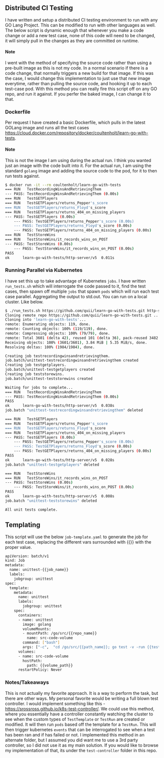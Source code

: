 ## Distributed CI Testing
I have written and setup a distributed CI testing environment to run with any GO Lang Project. This can be modified to run with other languages as well.
The below script is dynamic enough that whenever you make a code change or add a new test case, none of this code will need to be changed, it will simply pull in the changes as they are committed on runtime.

#### Note
I went with the method of specifying the source code rather than using a pre-built image as this is not my code. In a normal scenario if there is a code change, that normally triggers a new build for that image. If this was the case, I would change this implementation to just use that new image everytime, rather than pulling the source code, and hooking it up to each test-case pod. With this method you can really fire this script off on any GO repo, and run it against. If you perfer the baked image, I can change it to that.

### Dockerfile
Per request I have created a basic Dockerfile, which pulls in the latest GOLang image and runs all the test cases  https://cloud.docker.com/repository/docker/coultenholt/learn-go-with-tests. 

#### Note
This is not the image I am using during the actual run. I think you wanted just an image with the code built into it. For the actual run, I am using the standard `golang` image and adding the source code to the pod, for it to then run tests against.

```bash
$ docker run -it --rm coultenholt/learn-go-with-tests
=== RUN   TestRecordingWinsAndRetrievingThem
--- PASS: TestRecordingWinsAndRetrievingThem (0.00s)
=== RUN   TestGETPlayers
=== RUN   TestGETPlayers/returns_Pepper's_score
=== RUN   TestGETPlayers/returns_Floyd's_score
=== RUN   TestGETPlayers/returns_404_on_missing_players
--- PASS: TestGETPlayers (0.00s)
    --- PASS: TestGETPlayers/returns_Pepper's_score (0.00s)
    --- PASS: TestGETPlayers/returns_Floyd's_score (0.00s)
    --- PASS: TestGETPlayers/returns_404_on_missing_players (0.00s)
=== RUN   TestStoreWins
=== RUN   TestStoreWins/it_records_wins_on_POST
--- PASS: TestStoreWins (0.00s)
    --- PASS: TestStoreWins/it_records_wins_on_POST (0.00s)
PASS
ok  	learn-go-with-tests/http-server/v5	0.011s
```

### Running Parallel via Kubernetes
I have set this up to take advantage of Kubernetes `jobs`. I have written `run_tests.sh` which will interrogate the code passed to it, find the test cases, then spawn off multiple `jobs` that spawn `pods` which will run each test case parallel. Aggregating the output to std.out. You can run on a local cluster. Like below. 
```bash
$ ./run_tests.sh https://github.com/quii/learn-go-with-tests.git http-server/v5/
Cloning remote repo https://github.com/quii/learn-go-with-tests.git ...
Cloning into 'learn-go-with-tests'...
remote: Enumerating objects: 119, done.
remote: Counting objects: 100% (119/119), done.
remote: Compressing objects: 100% (79/79), done.
remote: Total 3601 (delta 42), reused 101 (delta 36), pack-reused 3482
Receiving objects: 100% (3601/3601), 3.84 MiB | 5.35 MiB/s, done.
Resolving deltas: 100% (1984/1984), done.

Creating job testrecordingwinsandretrievingthem.
job.batch/unittest-testrecordingwinsandretrievingthem created
Creating job testgetplayers.
job.batch/unittest-testgetplayers created
Creating job teststorewins.
job.batch/unittest-teststorewins created

Waiting for jobs to complete...
=== RUN   TestRecordingWinsAndRetrievingThem
--- PASS: TestRecordingWinsAndRetrievingThem (0.00s)
PASS
ok  	learn-go-with-tests/http-server/v5	0.038s
job.batch "unittest-testrecordingwinsandretrievingthem" deleted

=== RUN   TestGETPlayers
=== RUN   TestGETPlayers/returns_Pepper's_score
=== RUN   TestGETPlayers/returns_Floyd's_score
=== RUN   TestGETPlayers/returns_404_on_missing_players
--- PASS: TestGETPlayers (0.00s)
    --- PASS: TestGETPlayers/returns_Pepper's_score (0.00s)
    --- PASS: TestGETPlayers/returns_Floyd's_score (0.00s)
    --- PASS: TestGETPlayers/returns_404_on_missing_players (0.00s)
PASS
ok  	learn-go-with-tests/http-server/v5	0.028s
job.batch "unittest-testgetplayers" deleted

=== RUN   TestStoreWins
=== RUN   TestStoreWins/it_records_wins_on_POST
--- PASS: TestStoreWins (0.00s)
    --- PASS: TestStoreWins/it_records_wins_on_POST (0.00s)
PASS
ok  	learn-go-with-tests/http-server/v5	0.008s
job.batch "unittest-teststorewins" deleted

All unit tests complete.
```

## Templating
This script will use the below `job-template.yaml` to generate the job for each test case, replacing the different vars surrounded with {{}} with the proper value.
```bash
apiVersion: batch/v1
kind: Job
metadata:
  name: unittest-{{job_name}}
  labels:
    jobgroup: unittest
spec:
  template:
    metadata:
      name: unittest
      labels:
        jobgroup: unittest
    spec:
      containers:
      - name: unittest
        image: golang
        volumeMounts:
        - mountPath: /go/src/{{repo_name}}
          name: src-code-volume
        command: ["bash"]
        args: ["-c",  "cd /go/src/{{path_name}}; go test -v -run {{test_name}}"]
      volumes:
      - name: src-code-volume
        hostPath:
          path: {{volume_path}}
      restartPolicy: Never
```


### Notes/Takeaways
This is not actually my favorite approach. It is a way to perform the task, but there are other ways. My personal favorite would be writing a full blown test controller. I would implement something like this - https://srossross.github.io/k8s-test-controller/. We could use this method, where you essentially have a controller constantly watching the cluster to see when the custom types of `TestTemplate` or `TestRun` are created or modified. It will then run `pods` based off the template for a `TestRun`. This will then trigger kubernetes `events` that can be interrogated to see when a test has been ran and if has failed or not. I implemented this method in an alternate folder, but I assumed you did want me to use a 3rd party controller, so I did not use it as my main solution. If you would like to browse my implementation of that, its under the `test-controller` folder in this repo.
